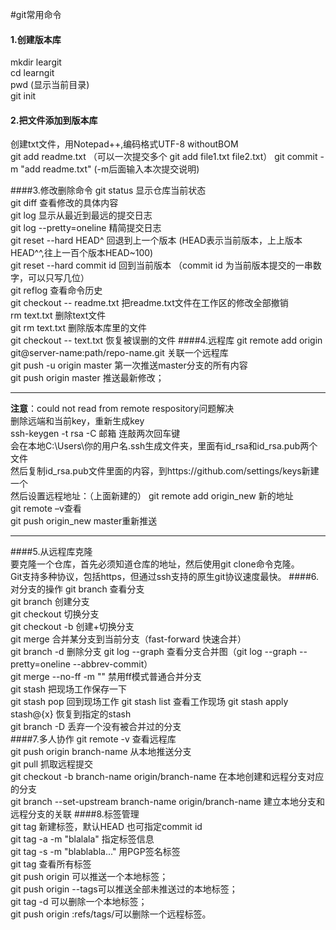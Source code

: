#git常用命令
#### 1.创建版本库
mkdir leargit  
cd learngit  
pwd  (显示当前目录)  
git init  

#### 2.把文件添加到版本库  
创建txt文件，用Notepad++,编码格式UTF-8 withoutBOM  
git add readme.txt  （可以一次提交多个 git add file1.txt file2.txt）
git commit -m "add readme.txt" (-m后面输入本次提交说明)  

####3.修改删除命令
  git status 显示仓库当前状态  
  git diff 查看修改的具体内容  
  git log 显示从最近到最远的提交日志  
  git log --pretty=oneline 精简提交日志  
  git reset --hard HEAD^ 回退到上一个版本 (HEAD表示当前版本，上上版本HEAD^^,往上一百个版本HEAD~100)  
  git reset --hard commit id  回到当前版本 （commit id 为当前版本提交的一串数字，可以只写几位）  
  git  reflog  查看命令历史  
  git checkout -- readme.txt 把readme.txt文件在工作区的修改全部撤销  
  rm text.txt 删除text文件  
  git rm text.txt 删除版本库里的文件  
  git checkout -- text.txt 恢复被误删的文件
####4.远程库
  git remote add origin git@server-name:path/repo-name.git  关联一个远程库  
  git push -u origin master 第一次推送master分支的所有内容  
  git push origin master 推送最新修改；  
***
**注意**：could not read from remote respository问题解决  
删除远端和当前key，重新生成key   
ssh-keygen -t rsa -C 邮箱 连敲两次回车键  
会在本地C:\Users\你的用户名.ssh生成文件夹，里面有id_rsa和id_rsa.pub两个文件   
然后复制id_rsa.pub文件里面的内容，到https://github.com/settings/keys新建一个  
然后设置远程地址：（上面新建的） 
git remote add origin_new 新的地址   
git remote –v查看   
git push origin_new master重新推送 
***  
####5.从远程库克隆  
要克隆一个仓库，首先必须知道仓库的地址，然后使用git clone命令克隆。  
Git支持多种协议，包括https，但通过ssh支持的原生git协议速度最快。
####6.对分支的操作
git branch 查看分支  
git branch <name> 创建分支  
git checkout <name> 切换分支  
git checkout -b <name> 创建+切换分支  
git merge <name> 合并某分支到当前分支（fast-forward 快速合并）  
git branch -d <name> 删除分支
git log --graph 查看分支合并图（git log --graph --pretty=oneline --abbrev-commit）  
git merge --no-ff -m "<description>" <name> 禁用ff模式普通合并分支  
git stash 把现场工作保存一下  
git stash pop 回到现场工作
git stash list 查看工作现场
git stash apply stash@{x} 恢复到指定的stash  
git branch -D <name> 丢弃一个没有被合并过的分支  
####7.多人协作
git remote -v 查看远程库  
git push origin branch-name 从本地推送分支  
git pull 抓取远程提交  
git checkout -b branch-name origin/branch-name 在本地创建和远程分支对应的分支  
git branch --set-upstream branch-name origin/branch-name 建立本地分支和远程分支的关联 
####8.标签管理  
git tag<name> 新建标签，默认HEAD 也可指定commit id   
git tag -a <tagname> -m "blalala" 指定标签信息  
git tag -s <tagname> -m "blablabla..." 用PGP签名标签  
git tag 查看所有标签    
git push origin <tagname>可以推送一个本地标签；  
git push origin --tags可以推送全部未推送过的本地标签；  
git tag -d <tagname>可以删除一个本地标签；  
git push origin :refs/tags/<tagname>可以删除一个远程标签。 
